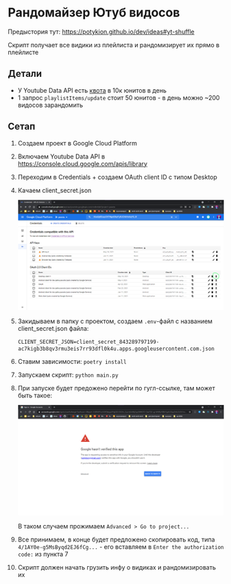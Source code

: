 # Рандомайзер Ютуб видосов

Предыстория тут: https://potykion.github.io/dev/ideas#yt-shuffle

Скрипт получает все видики из плейлиста и рандомизирует их прямо в плейлисте

## Детали

- У Youtube Data API есть [квота](https://developers.google.com/youtube/v3/getting-started#quota) в 10к юнитов в день
- 1 запрос `playlistItems/update` стоит 50 юнитов - в день можно ~200 видосов зарандомить


## Сетап

1. Создаем проект в Google Cloud Platform
2. Включаем Youtube Data API в https://console.cloud.google.com/apis/library
3. Переходим в Credentials + создаем OAuth client ID с типом Desktop
4. Качаем client_secret.json

   ![client secret download](img.png)

5. Закидываем в папку с проектом, создаем `.env`-файл с названием client_secret.json файла:

   ```
   CLIENT_SECRET_JSON=client_secret_843289797199-ac7kigb3b8qv3rmu3eis7rr93dfl0k4u.apps.googleusercontent.com.json
   ```

6. Ставим зависимости: `poetry install`

7. Запускаем скрипт: `python main.py`

8. При запуске будет предожено перейти по гугл-ссылке, там может быть такое:

   ![takoe](img_1.png)

   В таком случаем прожимаем `Advanced > Go to project...`

9. Все принимаем, в конце будет предложено скопировать код, типа `4/1AY0e-g5MsByqd2EJ6fCg...` - его вставляем
   в `Enter the authorization code:` из пункта 7

10. Скрипт должен начать грузить инфу о видиках и рандомизировать их

